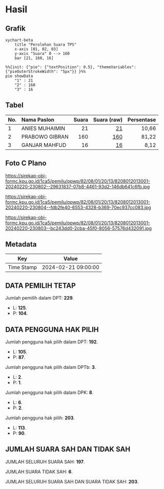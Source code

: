 # Hasil

## Grafik

```mermaid
xychart-beta
    title "Perolehan Suara TPS"
    x-axis [01, 02, 03]
    y-axis "Suara" 0 --> 160
    bar [21, 160, 16]
```

```mermaid
%%{init: {"pie": {"textPosition": 0.5}, "themeVariables": {"pieOuterStrokeWidth": "5px"}} }%%
pie showData
    "1" : 21
    "2" : 160
    "3" : 16
```

## Tabel

| No. | Nama Paslon    | Suara | Suara (raw) | Persentase |
|:--- |:-------------- | -----:| -----------:| ----------:|
| 1   | ANIES MUHAIMIN | 21    | [21][p-1]   | 10,66      |
| 2   | PRABOWO GIBRAN | 160   | [160][p-2]  | 81,22      |
| 3   | GANJAR MAHFUD  | 16    | [16][p-3]   | 8,12       |


[p-1]: https://github.com/gigit-pemilu/pemilu-2024-82-maluku-utara/blob/main/pilpres/hitung-suara/sub/82-maluku-utara/sub/08-pulau-taliabu/sub/01-taliabu-barat/sub/2013-woyo/sub/001-tps/sub/paslon-1.txt
[p-2]: https://github.com/gigit-pemilu/pemilu-2024-82-maluku-utara/blob/main/pilpres/hitung-suara/sub/82-maluku-utara/sub/08-pulau-taliabu/sub/01-taliabu-barat/sub/2013-woyo/sub/001-tps/sub/paslon-2.txt
[p-3]: https://github.com/gigit-pemilu/pemilu-2024-82-maluku-utara/blob/main/pilpres/hitung-suara/sub/82-maluku-utara/sub/08-pulau-taliabu/sub/01-taliabu-barat/sub/2013-woyo/sub/001-tps/sub/paslon-3.txt

## Foto C Plano

https://sirekap-obj-formc.kpu.go.id/1ca5/pemilu/ppwp/82/08/01/20/13/8208012013001-20240220-230802--29631837-07b8-4461-93d2-146db641c6fb.jpg

https://sirekap-obj-formc.kpu.go.id/1ca5/pemilu/ppwp/82/08/01/20/13/8208012013001-20240220-230804--fdb2fe40-6553-4328-b369-70ec937cc083.jpg

https://sirekap-obj-formc.kpu.go.id/1ca5/pemilu/ppwp/82/08/01/20/13/8208012013001-20240220-230803--bc243dd0-2cba-45f0-8056-57576d432091.jpg


## Metadata

| Key        | Value               |
| ---------- | ------------------- |
| Time Stamp | 2024-02-21 09:00:00 |


## DATA PEMILIH TETAP

Jumlah pemilih dalam DPT: **229**.
 * L: **125**.
 * P: **104**.

## DATA PENGGUNA HAK PILIH

Jumlah pengguna hak pilih dalam DPT: **192**.
 * L: **105**.
 * P: **87**.

Jumlah pengguna hak pilih dalam DPTb: **3**.
 * L: **2**.
 * P: **1**.

Jumlah pengguna hak pilih dalam DPK: **8**.
 * L: **6**.
 * P: **2**.

Jumlah pengguna hak pilih: **203**.
 * L: **113**.
 * P: **90**.

## JUMLAH SUARA SAH DAN TIDAK SAH

JUMLAH SELURUH SUARA SAH: **197**.

JUMLAH SUARA TIDAK SAH: **6**.

JUMLAH SELURUH SUARA SAH DAN SUARA TIDAK SAH: **203**.


